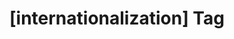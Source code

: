---
article_id: 0
description: List of articles under [internationalization] tag.
image: http://huntingbears.com.ve/static/img/site/mstile-310x310.png
layout: tag
slug: internationalization
title: '[internationalization] Tag'
---